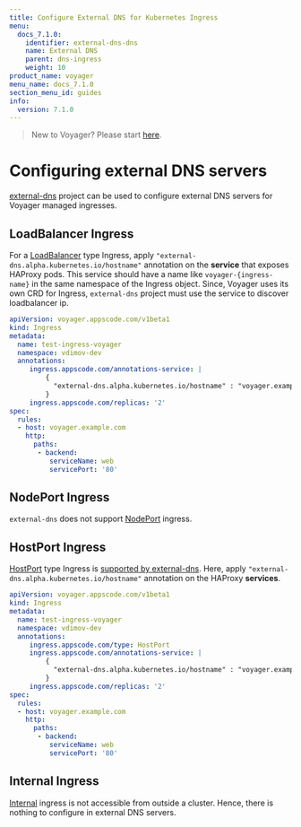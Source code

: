 ```yaml
---
title: Configure External DNS for Kubernetes Ingress
menu:
  docs_7.1.0:
    identifier: external-dns-dns
    name: External DNS
    parent: dns-ingress
    weight: 10
product_name: voyager
menu_name: docs_7.1.0
section_menu_id: guides
info:
  version: 7.1.0
---
```


> New to Voyager? Please start [here](/docs/7.1.0/concepts/overview).

# Configuring external DNS servers

[external-dns](https://github.com/kubernetes-incubator/external-dns) project can be used to configure external DNS servers for Voyager managed ingresses.

## LoadBalancer Ingress

For a [LoadBalancer](/docs/7.1.0/concepts/ingress-types/loadbalancer) type Ingress, apply `"external-dns.alpha.kubernetes.io/hostname"` annotation on the **service** that exposes HAProxy pods. This service should have a name like `voyager-{ingress-name}` in the same namespace of the Ingress object. Since, Voyager uses its own CRD for Ingress, `external-dns` project must use the service to discover loadbalancer ip.

```yaml
apiVersion: voyager.appscode.com/v1beta1
kind: Ingress
metadata:
  name: test-ingress-voyager
  namespace: vdimov-dev
  annotations:
     ingress.appscode.com/annotations-service: |
         {
           "external-dns.alpha.kubernetes.io/hostname" : "voyager.example.com,voyager-1.example.com,voyager-2.example.com"
         }
     ingress.appscode.com/replicas: '2'
spec:
  rules:
  - host: voyager.example.com
    http:
      paths:
       - backend:
          serviceName: web
          servicePort: '80'
```

## NodePort Ingress

`external-dns` does not support [NodePort](/docs/7.1.0/concepts/ingress-types/nodeport) ingress.


## HostPort Ingress

[HostPort](/docs/7.1.0/concepts/ingress-types/hostport) type Ingress is [supported by external-dns](https://github.com/kubernetes-incubator/external-dns/blob/v0.5.2/docs/tutorials/hostport). Here, apply `"external-dns.alpha.kubernetes.io/hostname"` annotation on the HAProxy **services**.

```yaml
apiVersion: voyager.appscode.com/v1beta1
kind: Ingress
metadata:
  name: test-ingress-voyager
  namespace: vdimov-dev
  annotations:
     ingress.appscode.com/type: HostPort
     ingress.appscode.com/annotations-service: |
         {
           "external-dns.alpha.kubernetes.io/hostname" : "voyager.example.com,voyager-1.example.com,voyager-2.example.com"
         }
     ingress.appscode.com/replicas: '2'
spec:
  rules:
  - host: voyager.example.com
    http:
      paths:
       - backend:
          serviceName: web
          servicePort: '80'
```

## Internal Ingress

[Internal](/docs/7.1.0/concepts/ingress-types/internal) ingress is not accessible from outside a cluster. Hence, there is nothing to configure in external DNS servers.
